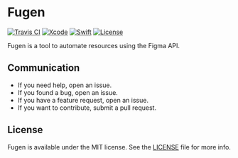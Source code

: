 # Fugen
[![Travis CI](https://travis-ci.org/almazrafi/Fugen.svg?branch=master)](https://travis-ci.org/almazrafi/Fugen)
[![Xcode](https://img.shields.io/badge/Xcode-11-blue.svg)](https://developer.apple.com/xcode)
[![Swift](https://img.shields.io/badge/Swift-5.0-orange.svg)](https://swift.org)
[![License](https://img.shields.io/github/license/almazrafi/Fugen.svg?style=flat)](https://opensource.org/licenses/MIT)

Fugen is a tool to automate resources using the Figma API.

## Communication
- If you need help, open an issue.
- If you found a bug, open an issue.
- If you have a feature request, open an issue.
- If you want to contribute, submit a pull request.

## License
Fugen is available under the MIT license. See the [LICENSE](LICENSE) file for more info.
